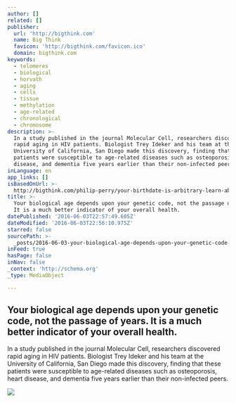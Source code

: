 ```yaml
---
author: []
related: []
publisher:
  url: 'http://bigthink.com'
  name: Big Think
  favicon: 'http://bigthink.com/favicon.ico'
  domain: bigthink.com
keywords:
  - telomeres
  - biological
  - horvath
  - aging
  - cells
  - tissue
  - methylation
  - age-related
  - chronological
  - chromosome
description: >-
  In a study published in the journal Molecular Cell, researchers discovered
  rapid aging in HIV patients. Biologist Trey Ideker and his team at the
  University of California, San Diego made this discovery, finding that these
  patients were susceptible to age-related diseases such as osteoporosis, heart
  disease, and dementia five years earlier than their non-infected peers.
inLanguage: en
app_links: []
isBasedOnUrl: >-
  http://bigthink.com/philip-perry/your-birthdate-is-arbitrary-learn-about-biological-age-and-what-it-means-for-you?utm_source=feedburner&utm_medium=feed&utm_campaign=Feed%3A+bigthink%2Fmain+%28Big+Think+Main%29
title: >-
  Your biological age depends upon your genetic code, not the passage of years.
  It is a much better indicator of your overall health.
datePublished: '2016-06-03T22:57:49.605Z'
dateModified: '2016-06-03T22:56:10.975Z'
starred: false
sourcePath: >-
  _posts/2016-06-03-your-biological-age-depends-upon-your-genetic-code-not-the.md
inFeed: true
hasPage: false
inNav: false
_context: 'http://schema.org'
_type: MediaObject

---
```

<article style=""><h1>Your biological age depends upon your genetic code, not the passage of years. It is a much better indicator of your overall health.</h1><p>In a study published in the journal Molecular Cell, researchers discovered rapid aging in HIV patients. Biologist Trey Ideker and his team at the University of California, San Diego made this discovery, finding that these patients were susceptible to age-related diseases such as osteoporosis, heart disease, and dementia five years earlier than their non-infected peers.</p><img src="http://assets1.bigthink.com/system/tinymce_assets/2601/original/2000px-Eukaryote_DNA-en.svg.png?1462473845" /></article>